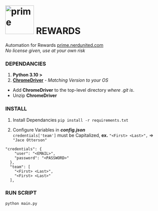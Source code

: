<h1>
<img alt="prime" src="https://prime.nerdunited.com/images/prime-logo.svg" width="90">
 REWARDS
</h1>

Automation for Rewards  [prime.nerdunited.com](https://www.prime.nerdunited.com) <br/>
*No license given, use at your own risk*

### DEPENDANCIES
1. **Python 3.10 >**
2. **[ChromeDriver](https://chromedriver.chromium.org/downloads)** - *Matching Version to your OS*
  - Add **ChromeDriver** to the top-level directory *where .git is*.
  - Unzip **ChromeDriver**
### INSTALL
1. Install Dependancies 
 `pip install -r requirements.txt`


2. Configure Variables in ***config.json***<br/>
`credentials['team']` must be Capitalized, **ex.** `"<First> <Last>",` => `"Jace Otterson"`
```
"credentials": {
    "user": "<EMAIL>",
    "password": "<PASSWORD>"
  },
  "team": [
    "<First> <Last>",
    "<First> <Last>"
  ],
```

### RUN SCRIPT
 `python main.py`